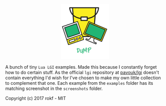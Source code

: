 <p align="center"> <img src="dump.png" width="150"> </p>

A bunch of tiny `Lua LGI` examples. Made this because I constantly forget how to do certain stuff.
As the official `lgi` repository at [pavouk/lgi](https://github.com/pavouk/lgi) doesn't contain
everything I'd wish for I've chosen to make my own little collection to complement that one.
Each example from the `examples` folder has its matching screenshot in the `screenshots` folder.

Copyright (c) 2017 rokf - MIT

